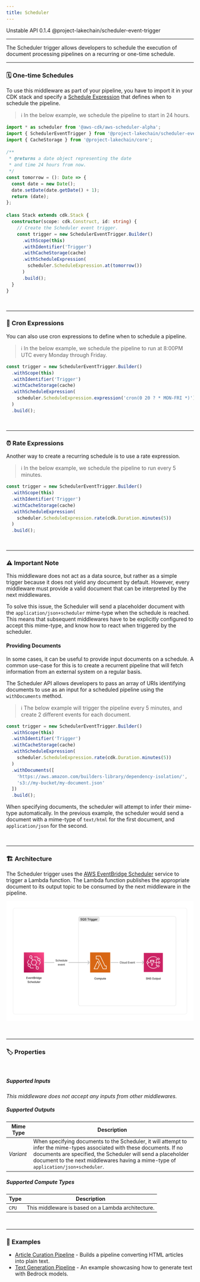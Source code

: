 ```yaml
---
title: Scheduler
---
```


<span title="Label: Pro" data-view-component="true" class="Label Label--api text-uppercase">
  Unstable API
</span>
<span title="Label: Pro" data-view-component="true" class="Label Label--version text-uppercase">
  0.1.4
</span>
<span title="Label: Pro" data-view-component="true" class="Label Label--package">
  @project-lakechain/scheduler-event-trigger
</span>
<br>

---

The Scheduler trigger allows developers to schedule the execution of document processing pipelines on a recurring or one-time schedule.

---

### 🗓️ One-time Schedules

To use this middleware as part of your pipeline, you have to import it in your CDK stack and specify a [Schedule Expression](https://docs.aws.amazon.com/cdk/api/v2/docs/@aws-cdk_aws-scheduler-alpha.ScheduleExpression.html) that defines when to schedule the pipeline.

> ℹ️ In the below example, we schedule the pipeline to start in 24 hours.

```typescript
import * as scheduler from '@aws-cdk/aws-scheduler-alpha';
import { SchedulerEventTrigger } from '@project-lakechain/scheduler-event-trigger';
import { CacheStorage } from '@project-lakechain/core';

/**
 * @returns a date object representing the date
 * and time 24 hours from now.
 */
const tomorrow = (): Date => {
  const date = new Date();
  date.setDate(date.getDate() + 1);
  return (date);
};

class Stack extends cdk.Stack {
  constructor(scope: cdk.Construct, id: string) {
    // Create the Scheduler event trigger.
    const trigger = new SchedulerEventTrigger.Builder()
      .withScope(this)
      .withIdentifier('Trigger')
      .withCacheStorage(cache)
      .withScheduleExpression(
        scheduler.ScheduleExpression.at(tomorrow())
      )
      .build();
  }
}
```

<br>

---

### 🔖 Cron Expressions

You can also use cron expressions to define when to schedule a pipeline.

> ℹ️ In the below example, we schedule the pipeline to run at 8:00PM UTC every Monday through Friday.

```typescript
const trigger = new SchedulerEventTrigger.Builder()
  .withScope(this)
  .withIdentifier('Trigger')
  .withCacheStorage(cache)
  .withScheduleExpression(
    scheduler.ScheduleExpression.expression('cron(0 20 ? * MON-FRI *)')
  )
  .build();
```

<br>

---

### ⏰ Rate Expressions

Another way to create a recurring schedule is to use a rate expression.

> ℹ️ In the below example, we schedule the pipeline to run every 5 minutes.

```typescript
const trigger = new SchedulerEventTrigger.Builder()
  .withScope(this)
  .withIdentifier('Trigger')
  .withCacheStorage(cache)
  .withScheduleExpression(
    scheduler.ScheduleExpression.rate(cdk.Duration.minutes(5))
  )
  .build();
```

<br>

---

### ⚠️ Important Note

This middleware does not act as a data source, but rather as a simple trigger because it does not yield any document by default. However, every middleware must provide a valid document that can be interpreted by the next middlewares.

To solve this issue, the Scheduler will send a placeholder document with the `application/json+scheduler` mime-type when the schedule is reached. This means that subsequent middlewares have to be explicitly configured to accept this mime-type, and know how to react when triggered by the scheduler.

#### Providing Documents

In some cases, it can be useful to provide input documents on a schedule. A common use-case for this is to create a recurrent pipeline that will fetch information from an external system on a regular basis.

The Scheduler API allows developers to pass an array of URIs identifying documents to use as an input for a scheduled pipeline using the `withDocuments` method.

> ℹ️ The below example will trigger the pipeline every 5 minutes, and create 2 different events for each document.

```typescript
const trigger = new SchedulerEventTrigger.Builder()
  .withScope(this)
  .withIdentifier('Trigger')
  .withCacheStorage(cache)
  .withScheduleExpression(
    scheduler.ScheduleExpression.rate(cdk.Duration.minutes(5))
  )
  .withDocuments([
    'https://aws.amazon.com/builders-library/dependency-isolation/',
    's3://my-bucket/my-document.json'
  ])
  .build();
```

When specifying documents, the scheduler will attempt to infer their mime-type automatically. In the previous example, the scheduler would send a document with a mime-type of `text/html` for the first document, and `application/json` for the second.

<br>

---

### 🏗️ Architecture

The Scheduler trigger uses the [AWS EventBridge Scheduler](https://aws.amazon.com/fr/blogs/compute/introducing-amazon-eventbridge-scheduler/) service to trigger a Lambda function. The Lambda function publishes the appropriate document to its output topic to be consumed by the next middleware in the pipeline.

![Architecture](../../../assets/scheduler-event-trigger-architecture.png)

<br>

---

### 🏷️ Properties

<br>

##### Supported Inputs

*This middleware does not accept any inputs from other middlewares.*

##### Supported Outputs

| Mime Type | Description |
| --------- | ----------- |
| *Variant* | When specifying documents to the Scheduler, it will attempt to infer the mime-types associated with these documents. If no documents are specified, the Scheduler will send a placeholder document to the next middlewares having a mime-type of `application/json+scheduler`. |

##### Supported Compute Types

| Type  | Description |
| ----- | ----------- |
| `CPU` | This middleware is based on a Lambda architecture. |

<br>

---

### 📖 Examples

- [Article Curation Pipeline](https://github.com/awslabs/project-lakechain/tree/main/examples/simple-pipelines/article-curation-pipeline) - Builds a pipeline converting HTML articles into plain text.
- [Text Generation Pipeline](https://github.com/awslabs/project-lakechain/tree/main/examples/simple-pipelines/text-generation-pipeline) - An example showcasing how to generate text with Bedrock models.
